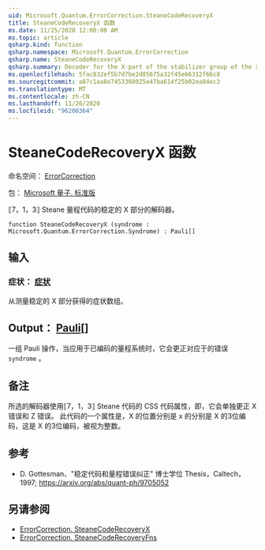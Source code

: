 ```yaml
---
uid: Microsoft.Quantum.ErrorCorrection.SteaneCodeRecoveryX
title: SteaneCodeRecoveryX 函数
ms.date: 11/25/2020 12:00:00 AM
ms.topic: article
qsharp.kind: function
qsharp.namespace: Microsoft.Quantum.ErrorCorrection
qsharp.name: SteaneCodeRecoveryX
qsharp.summary: Decoder for the X-part of the stabilizer group of the ⟦7, 1, 3⟧ Steane quantum code.
ms.openlocfilehash: 5fac832ef5b7d7be2d85675a32f45e66312f66c8
ms.sourcegitcommit: a87c1aa8e7453360025e47ba614f25b02ea84ec3
ms.translationtype: MT
ms.contentlocale: zh-CN
ms.lasthandoff: 11/26/2020
ms.locfileid: "96200364"
---
```

# <a name="steanecoderecoveryx-function"></a>SteaneCodeRecoveryX 函数

命名空间： [ErrorCorrection](xref:Microsoft.Quantum.ErrorCorrection)

包： [Microsoft 量子. 标准版](https://nuget.org/packages/Microsoft.Quantum.Standard)


⟦7，1，3⟧ Steane 量程代码的稳定的 X 部分的解码器。

```qsharp
function SteaneCodeRecoveryX (syndrome : Microsoft.Quantum.ErrorCorrection.Syndrome) : Pauli[]
```


## <a name="input"></a>输入

### <a name="syndrome--syndrome"></a>症状： [症状](xref:Microsoft.Quantum.ErrorCorrection.Syndrome)

从测量稳定的 X 部分获得的症状数组。



## <a name="output--pauli"></a>Output： [Pauli](xref:microsoft.quantum.lang-ref.pauli)[]

一组 Pauli 操作，当应用于已编码的量程系统时，它会更正对应于的错误 `syndrome` 。

## <a name="remarks"></a>备注

所选的解码器使用⟦7，1，3⟧ Steane 代码的 CSS 代码属性，即，它会单独更正 X 错误和 Z 错误。 此代码的一个属性是，X 的位置分别是 x 的分别是 X 的3位编码，这是 X 的3位编码，被视为整数。

## <a name="references"></a>参考

- D. Gottesman、"稳定代码和量程错误纠正" 博士学位 Thesis，Caltech，1997; https://arxiv.org/abs/quant-ph/9705052

## <a name="see-also"></a>另请参阅

- [ErrorCorrection. SteaneCodeRecoveryX](xref:Microsoft.Quantum.ErrorCorrection.SteaneCodeRecoveryX)
- [ErrorCorrection. SteaneCodeRecoveryFns](xref:Microsoft.Quantum.ErrorCorrection.SteaneCodeRecoveryFns)